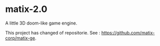 # matix-2.0
A little 3D doom-like game engine.

This project has changed of repositorie. See : https://github.com/matix-corp/matix-ge.
